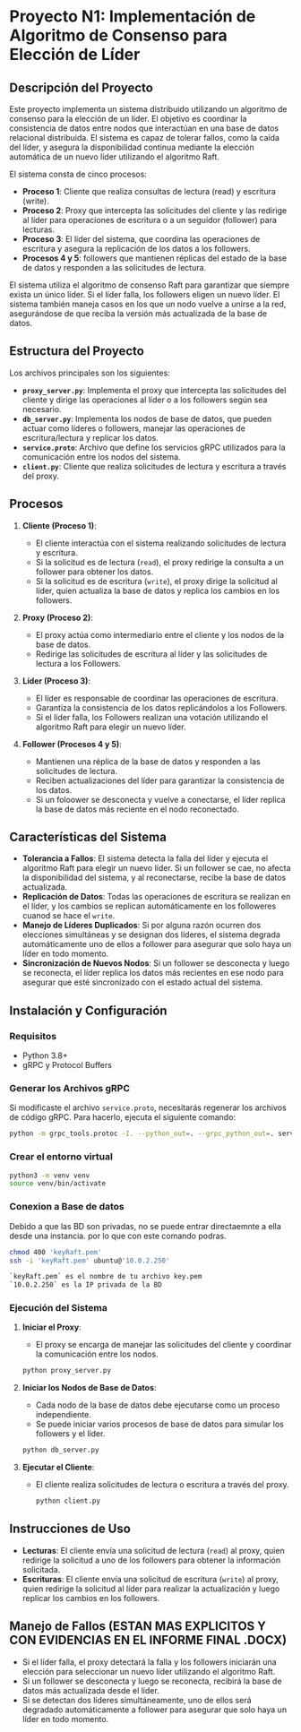 # Proyecto N1: Implementación de Algoritmo de Consenso para Elección de Líder

## Descripción del Proyecto

Este proyecto implementa un sistema distribuido utilizando un algoritmo de consenso para la elección de un líder. El objetivo es coordinar la consistencia de datos entre nodos que interactúan en una base de datos relacional distribuida. El sistema es capaz de tolerar fallos, como la caída del líder, y asegura la disponibilidad continua mediante la elección automática de un nuevo líder utilizando el algoritmo Raft. 

El sistema consta de cinco procesos:

- **Proceso 1**: Cliente que realiza consultas de lectura (read) y escritura (write).
- **Proceso 2**: Proxy que intercepta las solicitudes del cliente y las redirige al líder para operaciones de escritura o a un seguidor (follower) para lecturas.
- **Proceso 3**: El líder del sistema, que coordina las operaciones de escritura y asegura la replicación de los datos a los followers.
- **Procesos 4 y 5**: followers que mantienen réplicas del estado de la base de datos y responden a las solicitudes de lectura.

El sistema utiliza el algoritmo de consenso Raft para garantizar que siempre exista un único líder. Si el líder falla, los followers eligen un nuevo líder. El sistema también maneja casos en los que un nodo vuelve a unirse a la red, asegurándose de que reciba la versión más actualizada de la base de datos.

## Estructura del Proyecto

Los archivos principales son los siguientes:

- **`proxy_server.py`**: Implementa el proxy que intercepta las solicitudes del cliente y dirige las operaciones al líder o a los followers según sea necesario.
- **`db_server.py`**: Implementa los nodos de base de datos, que pueden actuar como líderes o followers, manejar las operaciones de escritura/lectura y replicar los datos.
- **`service.proto`**: Archivo que define los servicios gRPC utilizados para la comunicación entre los nodos del sistema.
- **`client.py`**: Cliente que realiza solicitudes de lectura y escritura a través del proxy.

## Procesos

1. **Cliente (Proceso 1)**:
   - El cliente interactúa con el sistema realizando solicitudes de lectura y escritura.
   - Si la solicitud es de lectura (`read`), el proxy redirige la consulta a un follower para obtener los datos.
   - Si la solicitud es de escritura (`write`), el proxy dirige la solicitud al líder, quien actualiza la base de datos y replica los cambios en los followers.

2. **Proxy (Proceso 2)**:
   - El proxy actúa como intermediario entre el cliente y los nodos de la base de datos.
   - Redirige las solicitudes de escritura al líder y las solicitudes de lectura a los Followers.


3. **Líder (Proceso 3)**:
   - El líder es responsable de coordinar las operaciones de escritura.
   - Garantiza la consistencia de los datos replicándolos a los Followers.
   - Si el líder falla, los Followers realizan una votación utilizando el algoritmo Raft para elegir un nuevo líder.

4. **Follower (Procesos 4 y 5)**:
   - Mantienen una réplica de la base de datos y responden a las solicitudes de lectura.
   - Reciben actualizaciones del líder para garantizar la consistencia de los datos.
   - Si un foloower se desconecta y vuelve a conectarse, el líder replica la base de datos más reciente en el nodo reconectado.

## Características del Sistema

- **Tolerancia a Fallos**: El sistema detecta la falla del líder y ejecuta el algoritmo Raft para elegir un nuevo líder. Si un follower se cae, no afecta la disponibilidad del sistema, y al reconectarse, recibe la base de datos actualizada.
- **Replicación de Datos**: Todas las operaciones de escritura se realizan en el líder, y los cambios se replican automáticamente en los followeres cuanod se hace el `write`.
- **Manejo de Líderes Duplicados**: Si por alguna razón ocurren dos elecciones simultáneas y se designan dos líderes, el sistema degrada automáticamente uno de ellos a follower para asegurar que solo haya un líder en todo momento.
- **Sincronización de Nuevos Nodos**: Si un  follower se desconecta y luego se reconecta, el líder replica los datos más recientes en ese nodo para asegurar que esté sincronizado con el estado actual del sistema.

## Instalación y Configuración

### Requisitos

- Python 3.8+
- gRPC y Protocol Buffers




### Generar los Archivos gRPC

Si modificaste el archivo `service.proto`, necesitarás regenerar los archivos de código gRPC. Para hacerlo, ejecuta el siguiente comando:

```bash
python -m grpc_tools.protoc -I. --python_out=. --grpc_python_out=. service.proto
```


### Crear el entorno virtual

```bash
python3 -m venv venv
source venv/bin/activate
```

### Conexion a Base de datos
Debido a que las BD son privadas, no se puede entrar directaemnte a ella desde una instancia. por lo que con este comando podras.

```bash
chmod 400 'keyRaft.pem'
ssh -i 'keyRaft.pem' ubuntu@'10.0.2.250'
```

```bash
`keyRaft.pem` es el nombre de tu archivo key.pem
`10.0.2.250` es la IP privada de la BD
```


### Ejecución del Sistema

1. **Iniciar el Proxy**:
   - El proxy se encarga de manejar las solicitudes del cliente y coordinar la comunicación entre los nodos.
   ```bash
   python proxy_server.py
   ```

2. **Iniciar los Nodos de Base de Datos**:
   - Cada nodo de la base de datos debe ejecutarse como un proceso independiente.
   - Se puede iniciar varios procesos de base de datos para simular los followers y el líder.
   ```bash
   python db_server.py
   ```

3. **Ejecutar el Cliente**:
   - El cliente realiza solicitudes de lectura o escritura a través del proxy.
     ```bash
     python client.py
     ```


## Instrucciones de Uso

- **Lecturas**: El cliente envía una solicitud de lectura (`read`) al proxy, quien redirige la solicitud a uno de los followers para obtener la información solicitada.
- **Escrituras**: El cliente envía una solicitud de escritura (`write`) al proxy, quien redirige la solicitud al líder para realizar la actualización y luego replicar los cambios en los followers.

## Manejo de Fallos (ESTAN MAS EXPLICITOS Y CON EVIDENCIAS EN EL INFORME FINAL .DOCX)

- Si el líder falla, el proxy detectará la falla y los followers iniciarán una elección para seleccionar un nuevo líder utilizando el algoritmo Raft.
- Si un follower se desconecta y luego se reconecta, recibirá la base de datos más actualizada desde el líder.
- Si se detectan dos líderes simultáneamente, uno de ellos será degradado automáticamente a follower para asegurar que solo haya un líder en todo momento.
